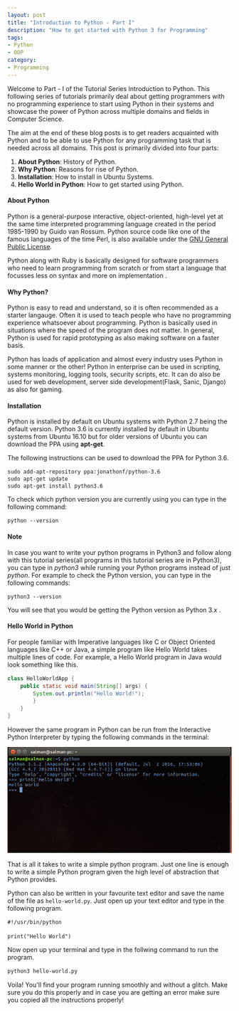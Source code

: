 ```yaml
---
layout: post
title: "Introduction to Python - Part I"
description: "How to get started with Python 3 for Programming"
tags: 
- Python
- OOP
category:
- Programming
---
```


Welcome to Part - I of the Tutorial Series Introduction to Python. This following series of tutorials  primarily deal about getting programmers with no programming experience to start using Python in their systems and showcase the power of Python across multiple domains and fields in Computer Science.
 
The aim at the end of these blog posts is to get readers acquainted with Python and to be able to use Python for any programming task that is needed across all domains. This post is primarily divided into four parts:
<ol>
	<li><b>About Python</b>: History of Python.</li>
	<li><b>Why Python</b>: Reasons for rise of Python.</li>
	<li><b>Installation</b>: How to install in Ubuntu Systems.</li>
	<li><b>Hello World in Python</b>: How to get started using Python.</li>    
</ol>

#### About Python 

Python is a general-purpose interactive, object-oriented, high-level yet at the same time interpreted programming language created in the period 1985-1990 by Guido van Rossum. Python source code like one of the famous languages of the time Perl, is also available under the [GNU General Public License](https://www.gnu.org/licenses/gpl-3.0.en.html).
 
Python along with Ruby is basically designed for software programmers who need to learn programming from scratch or from start a language that focusses less on syntax and more on implementation  .

#### Why Python?

Python is easy to read and understand, so it is often recommended as a starter langauge. Often it is used to teach people who have no programming experience whatsoever about programming. Python is basically used in situations where the speed of the program does not matter. In general, Python is used for rapid prototyping as also making software on a faster basis. 
 
Python has loads of application and almost every industry uses Python in some manner or the other! Python in enterprise can be used in scripting, systems monitoring, logging tools, security scripts, etc. It can do also be used for web development, server side development(Flask, Sanic, Django) as also for gaming.

#### Installation

Python is installed by default on Ubuntu systems with Python 2.7 being the default version. Python 3.6 is currently installed by default in Ubuntu systems from Ubuntu 16.10 but for older versions of Ubuntu you can download the PPA using <b>apt-get</b>. 

The following instructions can be used to download the PPA for Python 3.6.
```
sudo add-apt-repository ppa:jonathonf/python-3.6
sudo apt-get update
sudo apt-get install python3.6
```   

To check which python version you are currently using you can type in the following command:

```
python --version
```

#### Note
 
In case you want to write your python programs in Python3 and follow along with this tutorial series(all programs in this tutorial series are in Python3), you can type in <em>python3</em> while running your Python programs instead of just <em>python</em>. For example to check the Python version, you can type in the following commands:

```
python3 --version
```

You will see that you would be getting the Python version as Python 3.x .

#### Hello World in Python

For people familiar with Imperative languages like C or Object Oriented languages like C++ or Java, a simple program like Hello World takes multiple lines of code. For example, a Hello World program in Java would look something like this.

```java
class HelloWorldApp { 
	public static void main(String[] args) { 
		System.out.println("Hello World!"); 
		} 
	}
}
```  

However the same program in Python can be run from the Interactive Python Interpreter by typing the following commands in the terminal:

![Hello World in Python](/images/post4_img1.png)
 
That is all it takes to write a simple python program. Just one line is enough to write a simple Python program given the high level of abstraction that Python provides.

Python can also be written in your favourite text editor and save the name of the file as `hello-world.py`. Just open up your text editor and type in the following program.

```python3
#!/usr/bin/python

print("Hello World")
```

Now open up your terminal and type in the follwing command to run the program.

```bash
python3 hello-world.py
```

Voila! You'll find your program running smoothly and without a glitch. Make sure you do this properly and in case you are getting an error make sure you copied all the instructions properly!
